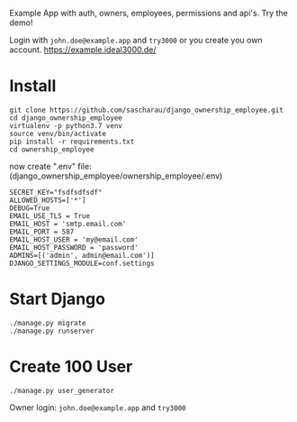 Example App with auth, owners, employees, permissions and api's. Try the demo!

Login with `john.doe@example.app` and `try3000` or you create you own account. 
https://example.ideal3000.de/

# Install
~~~~
git clone https://github.com/sascharau/django_ownership_employee.git
cd django_ownership_employee
virtualenv -p python3.7 venv
source venv/bin/activate
pip install -r requirements.txt
cd ownership_employee
~~~~
now create ".env" file: (django_ownership_employee/ownership_employee/.env)
~~~~
SECRET_KEY="fsdfsdfsdf"
ALLOWED_HOSTS=['*']
DEBUG=True
EMAIL_USE_TLS = True
EMAIL_HOST = 'smtp.email.com'
EMAIL_PORT = 587
EMAIL_HOST_USER = 'my@email.com'
EMAIL_HOST_PASSWORD = 'password'
ADMINS=[('admin', admin@email.com')]
DJANGO_SETTINGS_MODULE=conf.settings
~~~~


# Start Django
~~~~
./manage.py migrate
./manage.py runserver
~~~~


# Create 100 User
~~~~
./manage.py user_generator
~~~~
Owner login: `john.doe@example.app` and `try3000`
